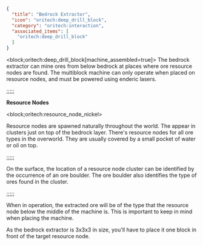 ```json
{
  "title": "Bedrock Extractor",
  "icon": "oritech:deep_drill_block",
  "category": "oritech:interaction",
  "associated_items": [
    "oritech:deep_drill_block"
  ]
}
```

<block;oritech:deep_drill_block[machine_assembled=true]>
The bedrock extractor can mine ores from below bedrock at places where ore resource nodes are found. The multiblock machine can only operate when placed on resource nodes, and
must be powered using enderic lasers.

;;;;;

**Resource Nodes**

<block;oritech:resource_node_nickel>

Resource nodes are spawned naturally throughout the world. The appear in clusters just on top of the bedrock layer. There's resource nodes for all ore types 
in the overworld. They are usually covered by a small pocket of water or oil on top.

;;;;;

On the surface, the location of a resource node cluster can be identified by the occurrence of an ore boulder. The ore boulder also identifies the type of ores found in the cluster.

;;;;;

When in operation, the extracted ore will be of the type that the resource node below the middle of the machine is. This is important to keep in mind when placing the machine.

As the bedrock extractor is 3x3x3 in size, you'll have to place it one block in front of the target resource node.